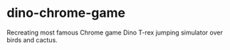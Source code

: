# dino-chrome-game
Recreating most famous Chrome game Dino T-rex jumping simulator over birds and cactus.

